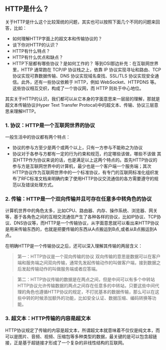 ## HTTP是什么？
关于HTTP是什么这个比较笼统的问题，其实也可以按照下面几个不同的问题来回答，比如：
+ 如何理解HTTP字面上的超文本和传输协议的？
+ 谈下你对HTTP的认识？
+ HTTP有什么特点？
+ HTTP有什么优点和缺点？
+ HTTP下层都有哪些协议？是如何工作的？
等到OSI那边补充：在互联网世界里，HTTP 通常跑在 TCP/IP 协议栈之上，依靠 IP 协议实现寻址和路由、TCP 协议实现可靠数据传输、DNS 协议实现域名查找、SSL/TLS 协议实现安全通信。此外，还有一些协议依赖于 HTTP，例如 WebSocket、HTTPDNS 等。这些协议相互交织，构成了一个协议网，而 HTTP 则处于中心地位。


其实关于HTTP的认识，我们都可以从它本身的字面意思来一层层的理解，那就是超文本传输协议(Hyper Text Transfer Protocal)中的超文本、传输、协议三层意思来理解HTTP。

### 1. 协议：HTTP是一个互联网世界的协议
一般生活中的协议都有两个特点：
+ 协议的参与方至少是两个或两个以上，只有一方参与不能称之为协议
+ 协议对于各参与方都有一定的行为约束和规范，约定哪些该做，哪些不该做
其实HTTP作为协议来说的话，也是满足以上这两个特点的。首先HTTP协议的参与方是互联网世界中的计算机，最少也是一个客户端一个服务端；其次HTTP协议作为互联网世界中的一个标准协议，有专门的互联网标准化组织发布了RFC标准文档来明确约束了使用HTTP协议交流通信的各方需要遵守的规范以及错误处理方式。

### 2. 传输：HTTP是一个双向传输并且可存在任意多中转角色的协议
计算机世界中的角色太多，比如CPU、路由器、内存、操作系统、浏览器、网关等，基于各角色之间的互相交流通信产生了各种各样的协议，比如IP协议、TCP协议、DNS协议等，而HTTP是一个传输协议，从字面意思就可以看出来HTTP协议是用来传输东西的，也就是把要传输的东西从A点搬运到B点,或者从B点搬运到A点。

在明确HTTP是一个传输协议之后，还可以深入理解其传输的两层含义：
> 第一：HTTP协议是一个双向传输的协议
双向传输的意思是数据可以在客户端和服务端之间双向传输，通常先发起传输动作的叫做客户端，接到数据之后发起传输动作的叫做服务端或者应答端。

> 第二：HTTP协议传输的数据是在两点之间，但是中间可以有多个中转站
HTTP协议允许传输数据的两点之间存在任意多的中转站，只要这些中间代理的角色也遵循HTTP协议的规定，不打扰基本的数据传输，那么可以在这些中转的时候添加额外的功能，比如安全认证、数据压缩、编码转换等功能。

### 3. 超文本：HTTP传输的内容是超文本
HTTP协议规定了传输的内容是超文本，所谓超文本就意味着不仅仅是纯文本，而可以是图片、音频、视频、压缩包等多种类型的数据，最关键的是可以包含超链接，正是基于超链接才形成了一个复杂的非线性结构的互联网。

